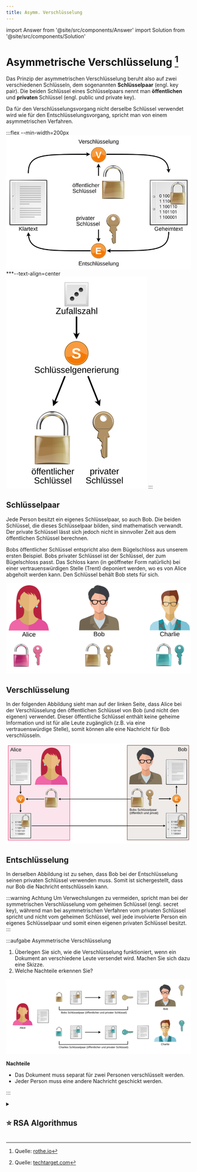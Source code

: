 ```yaml
---
title: Asymm. Verschlüsselung
---
```


import Answer from '@site/src/components/Answer'
import Solution from '@site/src/components/Solution'

# Asymmetrische Verschlüsselung [^1]

Das Prinzip der asymmetrischen Verschlüsselung beruht also auf zwei verschiedenen Schlüsseln, dem sogenannten **Schlüsselpaar** (engl. key pair). Die beiden Schlüssel eines Schlüsselpaars nennt man **öffentlichen** und **privaten** Schlüssel (engl. public und private key).

Da für den Verschlüsselungsvorgang nicht derselbe Schlüssel verwendet wird wie für den Entschlüsselungsvorgang, spricht man von einem asymmetrischen Verfahren.

:::flex --min-width=200px
![Asymmetrische Ver- und Entschlüsselung mit verschiedenen Schlüsseln](images/asymmetric-cryptosystem.svg)
***--text-align=center
![Generierung des Schlüsselpaares für die asymmetrische Verschlüsselung](images/key-pair-generation.svg)
:::

## Schlüsselpaar
Jede Person besitzt ein eigenes Schlüsselpaar, so auch Bob. Die beiden Schlüssel, die dieses Schlüsselpaar bilden, sind mathematisch verwandt. Der private Schlüssel lässt sich jedoch nicht in sinnvoller Zeit aus dem öffentlichen Schlüssel  berechnen.

Bobs öffentlicher Schlüssel entspricht also dem Bügelschloss aus unserem ersten Beispiel. Bobs privater Schlüssel ist der Schlüssel, der zum Bügelschloss passt. Das Schloss kann (in geöffneter Form natürlich) bei einer vertrauenswürdigen Stelle (Trent) deponiert werden, wo es von Alice abgeholt werden kann. Den Schlüssel behält Bob stets für sich.

![Jede Person besitzt ein Schlüsselpaar](images/key-pair.svg)

## Verschlüsselung
In der folgenden Abbildung sieht man auf der linken Seite, dass Alice bei der Verschlüsselung den öffentlichen Schlüssel von Bob (und nicht den eigenen) verwendet. Dieser öffentliche Schlüssel enthält keine geheime Information und ist für alle Leute zugänglich (z.B. via eine vertrauenswürdige Stelle), somit können alle eine Nachricht für Bob verschlüsseln.

![Asymmetrische Verschlüsselung](images/asymm-encryption.svg)

## Entschlüsselung
In derselben Abbildung ist zu sehen, dass Bob bei der Entschlüsselung seinen privaten Schlüssel verwenden muss. Somit ist sichergestellt, dass nur Bob die Nachricht entschlüsseln kann.

:::warning Achtung
Um Verwechslungen zu vermeiden, spricht man bei der symmetrischen Verschlüsselung vom geheimen Schlüssel (engl. secret key), während man bei asymmetrischen Verfahren vom privaten Schlüssel spricht und nicht vom geheimen Schlüssel, weil jede involvierte Person ein eigenes Schlüsselpaar und somit einen eigenen privaten Schlüssel besitzt.
:::

:::aufgabe Asymmetrische Verschlüsselung
1. Überlegen Sie sich, wie die Verschlüsselung funktioniert, wenn ein Dokument an verschiedene Leute versendet wird. Machen Sie sich dazu eine Skizze.
2. Welche Nachteile erkennen Sie?

<Answer type="text" webKey="6f969d09-5b80-4553-8c21-3bbc70b53f52" />

<Solution webKey="eb555af1-a9d0-4165-8dcc-abf879e84a88">

![Asymmetrische Verschlüsselung für zwei Personen](images/asymm-encryption-for-two.svg)

**Nachteile**
- Das Dokument muss separat für zwei Personen verschlüsselt werden.
- Jeder Person muss eine andere Nachricht geschickt werden.

</Solution>

:::

<details><summary>

## ⭐️ RSA Algorithmus

</summary>


Der **RSA** Algorithmus ist der aktuell am weitesten verbreitete asymmetrische Verschlüsselungsalgorithmus und wird etwa für die SSL/TLS Verschlüsselung beim HTTPS-Protokoll verwendet. Der Algorithmus wurde 1977 von Ronald **R**ivest, Adi **S**hamir und Leonard **A**dlerman unter dem Namen **RSA** entwickelt und publiziert[^2].

### Funktionsweise

Die Funktionsweise basiert darauf, dass es leicht ist, $c = m^{e}\: mod\: n$ zu berechnen, aber praktisch unmöglich, ohne den privaten Schlüssel `d` die Umkehr­funktion zu berechnen.

<div className="slim-table no-header-table">

|       |                                       |
| :---- | :------------------------------------ |
| $n$   | öffentliche Zahl                      |
| $e$   | öffentlicher Schlüssel des Empfängers |
| $d$   | privater Schlüssel des Empfängers     |
| $m<n$ | Klartext                              |
| $c$   | Geheimtext                            |

</div>

#### Verschlüsselung

Zur Verschlüsselung berechnet Bob den Geheimtext `c`:

$$
c=m^{e} \: mod \: n
$$

Wobei `mod` der Ganzzahlige Rest bei der Division mit `n` darstellt. Beispiel: $13 \: mod \: 4=1$, da $\frac{13}{4} = 3\: Rest\: 1$.

Die Zahl $n$ ist das Produkt von zwei ver­schiedenen Primzahlen $p$ und $q$, diese sind geheim. Wie können $p$ und $q$ geheim sein, wenn doch $n = p\cdot q$ öffentlich ist? Dies beruht nur darauf, dass die Primfaktor­zerlegung von $n$ zu rechen­aufwendig ist, da $n$ sehr gross ist (z.B. `1024` Bit lang).

Für die Zahl `e` muss gelten

$$
ggt(e, \phi(n)) = 1
$$

Hierbei ist

$$
\phi(n)  =  (p-1)(q-1)
$$
die Anzahl der zu n teiler­fremden Zahlen, die kleiner als n sind.

#### Entschlüsselung

Der Empfänger hat als privaten Schlüssel eine Zahl $d$ mit

$$
d\cdot e\: mod\: \phi(n) = 1
$$
daher
$$
d\cdot e  =  k\cdot \phi(n) + 1
$$
für irgend ein $k \in \N_{o}$.

Ist $n = pq$, so gilt nach einem Satz von Euler für alle Zahlen $m$ mit $m < n$ und für alle natürlichen Zahlen $k$:

$$
mk\cdot\phi(n)+1\: mod\: n  =  m
$$
 

Zur Ent­schlüsselung berechnet der Empfänger also

$$
\begin{aligned}
    
c^{d}\: mod\: n	&=  md\cdot e\: mod\: n \\
 	  &=  mk\cdot \phi(n) + 1\: mod\: n \\
 	  &=  m

\end{aligned}
$$

und erhält damit den Klartext $m$.

:::info ⭐️ RSA Schlüssellänge
Die RSA Schlüssel haben standardmässig `1024` oder `2048` bits, wobei Schlüssel mit `1024` bits mittelfristig als knackbar erachtet werden, so dass die Industrie heute oft mindestens `2048` bits voraussetzt.
:::

</details>



[^1]: Quelle: [rothe.io](https://rothe.io/?b=crypto&p=952331)
[^2]: Quelle: [techtarget.com](https://www.techtarget.com/searchsecurity/definition/asymmetric-cryptography)